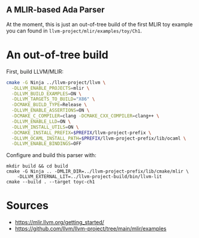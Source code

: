 A MLIR-based Ada Parser
--

At the moment, this is just an out-of-tree build of the first MLIR toy example
you can found in `llvm-project/mlir/examples/toy/Ch1`.

# An out-of-tree build

First, build LLVM/MLIR:

```sh
cmake -G Ninja ../llvm-project/llvm \
  -DLLVM_ENABLE_PROJECTS=mlir \
  -DLLVM_BUILD_EXAMPLES=ON \
  -DLLVM_TARGETS_TO_BUILD="X86" \
  -DCMAKE_BUILD_TYPE=Release \
  -DLLVM_ENABLE_ASSERTIONS=ON \
  -DCMAKE_C_COMPILER=clang -DCMAKE_CXX_COMPILER=clang++ \
  -DLLVM_ENABLE_LLD=ON \
  -DLLVM_INSTALL_UTILS=ON \
  -DCMAKE_INSTALL_PREFIX=$PREFIX/llvm-project-prefix \
  -DLLVM_OCAML_INSTALL_PATH=$PREFIX/llvm-project-prefix/lib/ocaml \
  -DLLVM_ENABLE_BINDINGS=OFF
```

Configure and build this parser with:

```
mkdir build && cd build
cmake -G Ninja .. -DMLIR_DIR=../llvm-project-prefix/lib/cmake/mlir \
    -DLLVM_EXTERNAL_LIT=../llvm-project-build/bin/llvm-lit
cmake --build . --target toyc-ch1
```

# Sources

- https://mlir.llvm.org/getting_started/
- https://github.com/llvm/llvm-project/tree/main/mlir/examples
